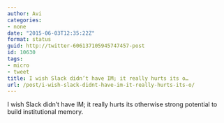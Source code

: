 ```yaml
---
author: Avi
categories:
- none
date: "2015-06-03T12:35:22Z"
format: status
guid: http://twitter-606137105945747457-post
id: 10630
tags:
- micro
- tweet
title: I wish Slack didn’t have IM; it really hurts its o…
url: /post/i-wish-slack-didnt-have-im-it-really-hurts-its-o/
---
```

I wish Slack didn’t have IM; it really hurts its otherwise strong potential to build institutional memory.